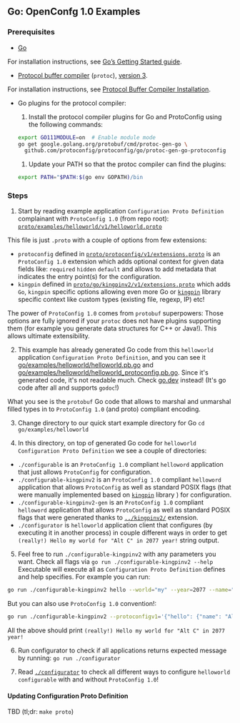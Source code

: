 ## Go: OpenConfg 1.0 Examples

### Prerequisites

* [Go](https://golang.org/)

For installation instructions, see [Go’s Getting Started guide](https://golang.org/doc/install).

* [Protocol buffer compiler](https://developers.google.com/protocol-buffers) (`protoc`), [version 3](https://developers.google.com/protocol-buffers/docs/proto3).

For installation instructions, see [Protocol Buffer Compiler Installation](https://grpc.io/docs/protoc-installation/).

* Go plugins for the protocol compiler:

    1. Install the protocol compiler plugins for Go and ProtoConfig using the following commands:

  ```bash
  export GO111MODULE=on  # Enable module mode
  go get google.golang.org/protobuf/cmd/protoc-gen-go \
    github.com/protoconfig/protoconfig/go/protoc-gen-go-protoconfig
  ```

    1. Update your PATH so that the protoc compiler can find the plugins:

  ```bash
  export PATH="$PATH:$(go env GOPATH)/bin
  ```

### Steps

1. Start by reading example application `Configuration Proto Definition` complainant with `ProtoConfig 1.0` (from repo root):  [`proto/examples/helloworld/v1/helloworld.proto`](/proto/examples/helloworld/v1/helloworld.proto)

This file is just `.proto` with a couple of options from few extensions:

* `protoconfig` defined in [`proto/protoconfig/v1/extensions.proto`](/proto/protoconfig/v1/extensions.proto) is an `ProtoConfig 1.0` extension which adds optional context for given data fields like: `required` `hidden` `default` and allows to add metadata that indicates the entry point(s) for the configuration. 
* `kingpin` defined in [`proto/go/kingpinv2/v1/extensions.proto`](/proto/go/kingpinv2/v1/extensions.proto) which adds `Go`, `kingpin` specific options allowing even more Go or [`kingpin`](https://github.com/alecthomas/kingpin) library specific context like custom types (existing file, regexp, IP) etc!

The power of `ProtoConfig 1.0` comes from `protobuf` superpowers: Those options are fully ignored if your `protoc` does not have plugins supporting them (for example you generate data structures for C++ or Java!). This allows ultimate extensibility.

2. This example has already generated Go code from this `helloworld` application `Configuration Proto Definition`, and you can see it [go/examples/helloworld/helloworld.pb.go](/go/examples/helloworld/helloworld.pb.go) and [go/examples/helloworld/helloworld_protoconfig.pb.go](/go/examples/helloworld/helloworld_protoconfig.pb.go). Since it's generated code,
   it's not readable much. Check [go.dev](https://pkg.go.dev/github.com/protoconfig/protoconfig/go/examples) instead! (It's go code after all and supports `godoc`!)
   
What you see is the `protobuf` Go code that allows to marshal and unmarshal filled types in to `ProtoConfig 1.0` (and proto) compliant encoding.
   
3. Change directory to our quick start example directory for Go `cd go/examples/helloworld`
   
4. In this directory, on top of generated Go code for `helloworld` `Configuration Proto Definition` we see a couple of directories:

* `./configurable` is an `ProtoConfig 1.0` compliant `helloword` application that just allows `ProtoConfig` for configuration. 
* `./configurable-kingpinv2` is an `ProtoConfig 1.0` compliant `helloword` application that allows `ProtoConfig` as well as standard POSIX flags (that were manually implemented based on [`kingpin`](https://github.com/alecthomas/kingpin) library ) for configuration.
* `./configurable-kingpinv2-gen` is an `ProtoConfig 1.0` compliant `helloword` application that allows `ProtoConfig` as well as standard POSIX flags that were generated thanks to [`../kingpinv2/`](/go/kingpinv2) extension.
* `./configurator` is `helloworld` application client that configures (by executing it in another process) in couple different ways in order
to get `(really!) Hello my world for "Alt C" in 2077 year!` string output.

5. Feel free to run `./configurable-kingpinv2` with any parameters you want. Check all flags via `go run ./configurable-kingpinv2 --help` Executable will execute all as `Configuration Proto Definition` defines and help specifies. For example you can run:

```bash
go run ./configurable-kingpinv2 hello --world="my" --year=2077 --name="Alt C" --lang=ENGLISH --add-really
```

But you can also use `ProtoConfig 1.0` convention!:

```bash
go run ./configurable-kingpinv2 --protoconfigv1='{"hello": {"name": "Alt C", "year": 2077, "world": "my", "add_really": true}}'
```

All the above should print `(really!) Hello my world for "Alt C" in 2077 year!`

6. Run configurator to check if all applications returns expected message by running: `go run ./configurator`

7. Read [`./configurator`](/go/examples/helloworld/configurator/main.go) to check all different ways to configure `helloworld` `configurable`
with and without `ProtoConfig 1.0`!

#### Updating Configuration Proto Definition

TBD (tl;dr: `make proto`)